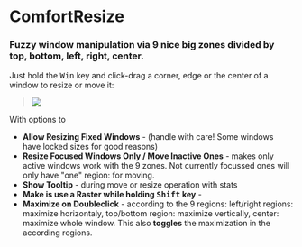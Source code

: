 # ComfortResize

### Fuzzy window manipulation via 9 nice big zones divided by top, bottom, left, right, center.
Just hold the <kbd>Win</kbd> key and click-drag a corner, edge or the center of a window to resize or move it:
> ![](https://i.imgur.com/Ci2cxN9.gif)

With options to
* **Allow Resizing Fixed Windows** - (handle with care! Some windows have locked sizes for good reasons)
* **Resize Focused Windows Only / Move Inactive Ones** - makes only active windows work with the 9 zones. Not currently focussed ones will only have "one" region: for moving.
* **Show Tooltip** - during move or resize operation with stats
* **Make is use a Raster while holding <b><kbd>Shift</kbd></b> key** - 
* **Maximize on Doubleclick** - according to the 9 regions: left/right regions: maximize horizontaly, top/bottom region: maximize vertically, center: maximize whole window.
  This also **toggles** the maximization in the according regions.
